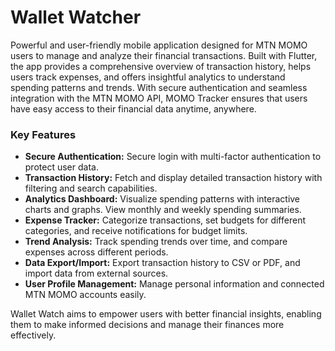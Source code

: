 # Wallet Watcher

Powerful and user-friendly mobile application designed for MTN MOMO users to manage and analyze their financial transactions. Built with Flutter, the app provides a comprehensive overview of transaction history, helps users track expenses, and offers insightful analytics to understand spending patterns and trends. With secure authentication and seamless integration with the MTN MOMO API, MOMO Tracker ensures that users have easy access to their financial data anytime, anywhere.

### Key Features

- **Secure Authentication:** Secure login with multi-factor authentication to protect user data.
- **Transaction History:** Fetch and display detailed transaction history with filtering and search capabilities.
- **Analytics Dashboard:** Visualize spending patterns with interactive charts and graphs. View monthly and weekly spending summaries.
- **Expense Tracker:** Categorize transactions, set budgets for different categories, and receive notifications for budget limits.
- **Trend Analysis:** Track spending trends over time, and compare expenses across different periods.
- **Data Export/Import:** Export transaction history to CSV or PDF, and import data from external sources.
- **User Profile Management:** Manage personal information and connected MTN MOMO accounts easily.

Wallet Watch aims to empower users with better financial insights, enabling them to make informed decisions and manage their finances more effectively.

